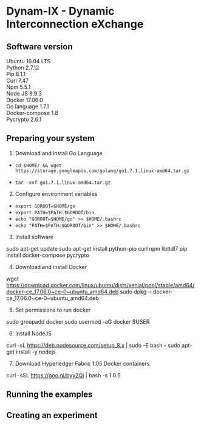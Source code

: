 # Dynam-IX - Dynamic Interconnection eXchange

Software version
---------------
Ubuntu 16.04 LTS <br/>
Python 2.7.12 <br/>
Pip 8.1.1 <br/>
Curl 7.47 <br/>
Npm 5.5.1 <br/>
Node JS 8.9.3 <br/>
Docker 17.06.0 <br/>
Go language 1.7.1 <br/>
Docker-compose 1.8 <br/>
Pycrypto 2.6.1 <br/>

Preparing your system
--------------
1. Download and install Go Language

- `cd $HOME/ && wget https://storage.googleapis.com/golang/go1.7.1.linux-amd64.tar.gz`

- `tar -xvf go1.7.1.linux-amd64.tar.gz`

2. Configure environment variables

- `export GOROOT=$HOME/go` 
- `export PATH=$PATH:$GOROOT/bin`
- `echo "GOROOT=$HOME/go" >> $HOME/.bashrc`
- `echo "PATH=$PATH:$GOROOT/bin" >> $HOME/.bashrc`

3. Install software

sudo apt-get update
sudo apt-get install python-pip curl npm libltdl7
pip install docker-compose pycrypto

4. Download and install Docker

wget https://download.docker.com/linux/ubuntu/dists/xenial/pool/stable/amd64/docker-ce_17.06.0~ce-0~ubuntu_amd64.deb
sudo dpkg -i docker-ce_17.06.0~ce-0~ubuntu_amd64.deb

5. Set permissions to run docker

sudo groupadd docker
sudo usermod -aG docker $USER

6. Install NodeJS

curl -sL https://deb.nodesource.com/setup_8.x | sudo -E bash -
sudo apt-get install -y nodejs

7. Download Hyperledger Fabric 1.05 Docker containers

curl -sSL https://goo.gl/byy2Qj | bash -s 1.0.5

Running the examples
--------------



Creating an experiment
--------------

